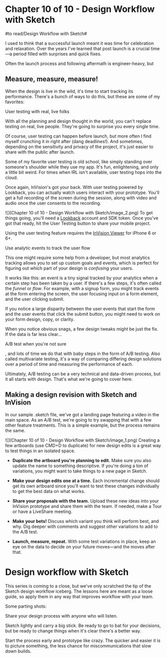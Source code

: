 # Chapter 10 of 10 - Design Workflow with Sketch
#to read/Design Workflow with Sketch#

I used to think that a successful launch meant it was time for celebration and relaxation. Over the years I've learned that post launch is a crucial time—a period filled with surprises and quick fixes.

Often the launch process and following aftermath is engineer-heavy, but

## Measure, measure, measure!

When the design is live in the wild, it's time to start tracking its performance. There's a bunch of ways to do this, but these are some of my favorites:

User testing with real, live folks

With all the planning and design thought in the world, you can't replace testing on real, live people. They're going to surprise you every single time.

Of course, user testing can happen before launch, but more often I find myself crunching it in right after (dang deadlines!). And sometimes, depending on the sensitivity and privacy of the project, it's just easier to share with the public after launch.

Some of my favorite user testing is old school, like simply standing over someone's shoulder while they use my app. It's fun, enlightening, and only a little bit weird. For times when IRL isn't available, user testing hops into the cloud.

Once again, InVision's got your back. With user testing powered by Lookback, you can actually watch users interact with your prototype. You'll get a full recording of the screen during the session, along with video and audio once the user consents to the recording.

![](Chapter 10 of 10 - Design Workflow with Sketch/image_2.png)
To get things going, you'll need a [Lookback](https://lookback.io/) account and SDK token. Once you've got that ready, hit the User Testing button to share your mobile project.

Using the user testing feature requires the [InVision Viewer](https://support.invisionapp.com/hc/en-us/articles/205503919-User-Testing-and-the-InVision-Viewer-app) for iPhone 6 or 6+.

Use analytic events to track the user flow

This one might require some help from a developer, but most analytics tracking allows you to set up custom goals and events, which is perfect for figuring out which part of your design is *confusing* your users.

It works like this: an event is a tiny signal tracked by your analytics when a certain step has been taken by a user. If there's a few steps, it's often called the *funnel* or *flow*. For example, with a signup form, you might track events at the form entering the screen, the user focusing input on a form element, and the user clicking submit.

If you notice a large disparity between the user events that start the form and the user events that click the submit button, you might need to work on your form design, copy, or clarity.

When you notice obvious snags, a few design tweaks might be just the fix. If the data is far less clear...

A/B test when you're not sure

, and lots of time we do that with baby steps in the form of A/B testing. Also called multivariate testing, it's a way of comparing differing design solutions over a period of time and measuring the performance of each.

Ultimately, A/B testing can be a very technical and data-driven process, but it all starts with design. That's what we're going to cover here.

## Making a design revision with Sketch and InVision

In our sample .sketch file, we've got a landing page featuring a video in the main space. As an A/B test, we're going to try swapping that with a few other feature treatments. This is a simple example, but the process remains the same.

![](Chapter 10 of 10 - Design Workflow with Sketch/image_1.png)
Creating a few artboards (use CMD+D to duplicate) for new design edits is a great way to test things in an isolated space.
* **Duplicate the artboard you're planning to edit.** Make sure you also update the name to something descriptive. If you're doing a ton of variations, you might want to take things to a new page in Sketch.

* **Make your design edits one at a time.** Each incremental change should get its own artboard since you'll want to test these changes individually to get the best data on what works.

* **Share your proposals with the team.** Upload these new ideas into your InVision prototype and share them with the team. If needed, make a Tour or have a LiveShare meeting.

* **Make your bets!** Discuss which variant you think will perform best, and why. Dig deeper with comments and suggest other variations to add to the A/B test.

* **Launch, measure, repeat.** With some test variations in place, keep an eye on the data to decide on your future moves—and the moves after that.

# Design workflow with Sketch

This series is coming to a close, but we've only scratched the tip of the Sketch design workflow iceberg. The lessons here are meant as a loose guide, so apply them in any way that improves workflow with your team.

Some parting shots:

Share your design process with anyone who will listen.

Sketch lightly and carry a big stick. Be ready to go to bat for your decisions, but be ready to change things when it's clear there's a better way.

Start the process early and prototype like crazy. The quicker and easier it is to picture something, the less chance for miscommunications that slow down builds.